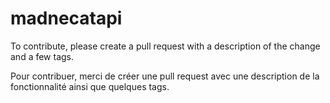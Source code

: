 # madnecatapi
To contribute, please create a pull request with a description of the change and a few tags.

Pour contribuer, merci de créer une pull request avec une description de la fonctionnalité ainsi que quelques tags.